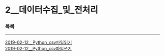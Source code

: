 # 2__데이터수집_및_전처리

### 목록  
* * *
[2019-02-12__Python_csv파일읽기](https://github.com/dsstudyime/ADPStudy/blob/master/%EC%8B%A4%EA%B8%B0/02__%EB%8D%B0%EC%9D%B4%ED%84%B0%EC%88%98%EC%A7%91_%EB%B0%8F_%EC%A0%84%EC%B2%98%EB%A6%AC/2019-02-12__Python_csv%ED%8C%8C%EC%9D%BC%EC%9D%BD%EA%B8%B0.md)  
[2019-02-12__Python_csv파일쓰기](https://github.com/dsstudyime/ADPStudy/blob/master/%EC%8B%A4%EA%B8%B0/02__%EB%8D%B0%EC%9D%B4%ED%84%B0%EC%88%98%EC%A7%91_%EB%B0%8F_%EC%A0%84%EC%B2%98%EB%A6%AC/2019-02-13__Python_csv%ED%8C%8C%EC%9D%BC%EC%93%B0%EA%B8%B0.md)  

